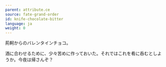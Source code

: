 ```yaml
---
parent: attribute.ce
source: fate-grand-order
id: knife-chocolate-bitter
language: ja
weight: 0
---
```


荊軻からのバレンタインチョコ。

酒に合わせるために、少々苦めに作っておいた。それではこれを肴に呑むとしようか。今夜は帰さんぞ？
